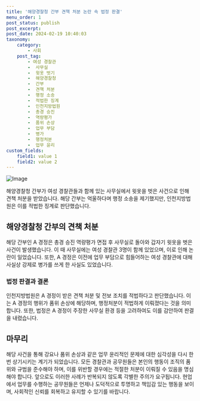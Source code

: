 ```yaml
---
title: '해양경찰청 간부 견책 처분 논란 속 법정 판결'
menu_order: 1
post_status: publish
post_excerpt: 
post_date: 2024-02-19 10:40:03
taxonomy:
    category:
        - 사회
    post_tag:
        - 여성 경찰관
        -  사무실
        -  윗옷 벗기
        -  해양경찰청
        -  간부
        -  견책 처분
        -  행정 소송
        -  적법한 징계
        -  인천지방법원
        -  총경 승진
        -  역량평가
        -  품위 손상
        -  업무 부담
        -  병가
        -  행정처분
        -  업무 윤리
custom_fields:
    field1: value 1
    field2: value 2
---
```


![Image](https://imgnews.pstatic.net/image/055/2024/02/12/0001130078_001_20240212093201122.jpg?type=w647)

해양경찰청 간부가 여성 경찰관들과 함께 있는 사무실에서 윗옷을 벗은 사건으로 인해 견책 처분을 받았습니다. 해당 간부는 억울하다며 행정 소송을 제기했지만, 인천지방법원은 이를 적법한 징계로 판단했습니다.
## 해양경찰청 간부의 견책 처분
해당 간부인 A 경정은 총경 승진 역량평가 면접 후 사무실로 돌아와 갑자기 윗옷을 벗은 사건이 발생했습니다. 이 때 사무실에는 여성 경찰관 3명이 함께 있었으며, 이로 인해 논란이 일었습니다. 또한, A 경정은 이전에 업무 부담으로 힘들어하는 여성 경찰관에 대해 사실상 강제로 병가를 쓰게 한 사실도 있었습니다.
### 법정 판결과 결론
인천지방법원은 A 경정이 받은 견책 처분 및 전보 조치를 적법하다고 판단했습니다. 이는 A 경정의 행위가 품위 손상에 해당하며, 행정처분이 적법하게 이뤄졌다는 것을 의미합니다. 또한, 법정은 A 경정이 주장한 사무실 환경 등을 고려하여도 이를 감안하여 판결을 내렸습니다.
## 마무리
해당 사건을 통해 강요나 품위 손상과 같은 업무 윤리적인 문제에 대한 심각성을 다시 한번 상기시키는 계기가 되었습니다. 모든 경찰관과 공무원들은 본인의 행동이 조직의 품위와 규범을 준수해야 하며, 이를 위반할 경우에는 적절한 처분이 이뤄질 수 있음을 명심해야 합니다. 앞으로도 이러한 사례가 반복되지 않도록 각별한 주의가 요구됩니다. 현업에서 업무를 수행하는 공무원들은 언제나 도덕적으로 투명하고 책임감 있는 행동을 보이며, 사회적인 신뢰를 회복하고 유지할 수 있기를 바랍니다.
